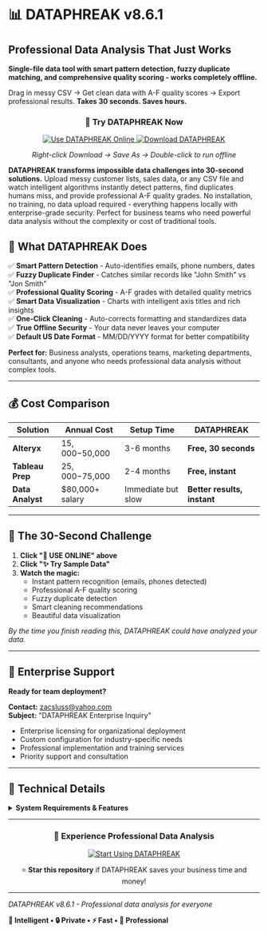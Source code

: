 # 📊 DATAPHREAK v8.6.1
## Professional Data Analysis That Just Works

**Single-file data tool with smart pattern detection, fuzzy duplicate matching, and comprehensive quality scoring - works completely offline.**

Drag in messy CSV → Get clean data with A-F quality scores → Export professional results. **Takes 30 seconds. Saves hours.**

<div align="center">

### **🚀 Try DATAPHREAK Now**

<a href="https://zacsluss.github.io/DATAPHREAK/DATAPHREAK.html">
<img src="https://img.shields.io/badge/🚀%20USE%20ONLINE-Launch%20Free%20Tool-22c55e?style=for-the-badge&logoColor=white&labelColor=333333" alt="Use DATAPHREAK Online" />
</a>

<a href="https://github.com/Zacsluss/DATAPHREAK/raw/main/DATAPHREAK.html">
<img src="https://img.shields.io/badge/💾%20DOWNLOAD-Single%20HTML%20File-38bdf8?style=for-the-badge&logoColor=white&labelColor=333333" alt="Download DATAPHREAK" />
</a>

*Right-click Download → Save As → Double-click to run offline*

</div>

**DATAPHREAK transforms impossible data challenges into 30-second solutions.** Upload messy customer lists, sales data, or any CSV file and watch intelligent algorithms instantly detect patterns, find duplicates humans miss, and provide professional A-F quality grades. No installation, no training, no data upload required - everything happens locally with enterprise-grade security. Perfect for business teams who need powerful data analysis without the complexity or cost of traditional tools.

## **🎯 What DATAPHREAK Does**

✅ **Smart Pattern Detection** - Auto-identifies emails, phone numbers, dates  
✅ **Fuzzy Duplicate Finder** - Catches similar records like "John Smith" vs "Jon Smith"  
✅ **Professional Quality Scoring** - A-F grades with detailed quality metrics  
✅ **Smart Data Visualization** - Charts with intelligent axis titles and rich insights  
✅ **One-Click Cleaning** - Auto-corrects formatting and standardizes data  
✅ **True Offline Security** - Your data never leaves your computer  
✅ **Default US Date Format** - MM/DD/YYYY format for better compatibility  

**Perfect for:** Business analysts, operations teams, marketing departments, consultants, and anyone who needs professional data analysis without complex tools.

---

## 💰 **Cost Comparison**

| **Solution** | **Annual Cost** | **Setup Time** | **DATAPHREAK** |
|--------------|----------------|----------------|----------------|
| **Alteryx** | $15,000-$50,000 | 3-6 months | **Free, 30 seconds** |
| **Tableau Prep** | $25,000-$75,000 | 2-4 months | **Free, instant** |
| **Data Analyst** | $80,000+ salary | Immediate but slow | **Better results, instant** |

---

## 🚀 **The 30-Second Challenge**

1. **Click "🚀 USE ONLINE" above**
2. **Click "✨ Try Sample Data"**  
3. **Watch the magic:**
   - Instant pattern recognition (emails, phones detected)
   - Professional A-F quality scoring
   - Fuzzy duplicate detection
   - Smart cleaning recommendations
   - Beautiful data visualization

*By the time you finish reading this, DATAPHREAK could have analyzed your data.*

---

## 🏢 **Enterprise Support**

**Ready for team deployment?**

**Contact:** [zacsluss@yahoo.com](mailto:zacsluss@yahoo.com)  
**Subject:** "DATAPHREAK Enterprise Inquiry"

- Enterprise licensing for organizational deployment
- Custom configuration for industry-specific needs  
- Professional implementation and training services
- Priority support and consultation

---

## 🔧 **Technical Details**

<details>
<summary><strong>System Requirements & Features</strong></summary>

### **Requirements**
- **Browser**: Chrome 80+, Firefox 75+, Safari 13+
- **Memory**: 4GB RAM recommended for 1M+ rows
- **File Types**: CSV, TSV, Excel (.xlsx/.xls)

### **Security**
- **Local Processing**: All analysis happens on your computer
- **Zero Upload**: Never sends data to external servers
- **Offline Ready**: Works without internet connection
- **Privacy First**: No data storage or learning from your information

### **Performance**
- **True Offline**: 1.33MB single file with embedded Excel support
- **Smart Processing**: Handles datasets up to 1M+ rows
- **Responsive Design**: Works on desktop, tablet, and mobile
- **Professional Output**: Export-ready CSV/JSON with quality reports

</details>

---

<div align="center">

### **🌟 Experience Professional Data Analysis**

<a href="https://zacsluss.github.io/DATAPHREAK/DATAPHREAK.html">
<img src="https://img.shields.io/badge/🧠%20START%20ANALYZING-Free%20Professional%20Tool-22c55e?style=for-the-badge&logoColor=white&labelColor=333333" alt="Start Using DATAPHREAK" />
</a>

⭐ **Star this repository** if DATAPHREAK saves your business time and money!

</div>

---

*DATAPHREAK v8.6.1 - Professional data analysis for everyone*

**🚀 Intelligent • 🔒 Private • ⚡ Fast • 💼 Professional**